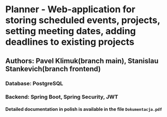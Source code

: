 # Planner - Web-application for storing scheduled events, projects, setting meeting dates, adding deadlines to existing projects
## Authors: Pavel Klimuk(branch main), Stanislau Stankevich(branch frontend)
### Database: **PostgreSQL**
### Backend: **Spring Boot**, **Spring Security**, **JWT**
#### Detailed documentation in polish is available in the file `Dokumentacja.pdf`
